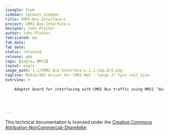 ```yaml
---
iseagle: true
sidebar: spcoast_sidebar
title: CMRI-Bus-Interface-L
project: CMRI-Bus-Interface-L
designer: John Plocher
author: John Plocher
fabricated: no
fab_date: 
fab_date: 
status: released
release: yes
tags: [eagle, MRCS]
layout: eagle
image_path: 1.1/CMRI-Bus-Interface-L-1.1.top.brd.png
tagline: RS422/485 driver for CMRI-Net - large 3" Tyco rail size
overview: >
    
    Adapter board for interfacing with CMRI Bus traffic using MRCS ‘duino example code. Uses an optional onboard 555 to generate TX/RX enable based on processor I/O direction
    
    
    
    
---
```



This technical documentation is licensed under the [Creative Commons Attribution-NonCommercial-ShareAlike](https://creativecommons.org/licenses/by-nc-sa/3.0/)
